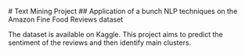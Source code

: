 <p align="center">
  
</p>
# Text Mining Project
## Application of a bunch NLP techniques on the Amazon Fine Food Reviews dataset

The dataset is available on Kaggle.
This project aims to predict the sentiment of the reviews and then identify main clusters.
